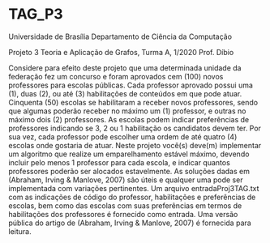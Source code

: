 # TAG_P3

Universidade de Brasília
Departamento de Ciência da Computação

Projeto 3
Teoria e Aplicação de Grafos, Turma A, 1/2020
Prof. Díbio

Considere para efeito deste projeto que uma determinada unidade da federação fez um concurso e
foram aprovados cem (100) novos professores para escolas públicas. Cada professor aprovado possui
uma (1), duas (2), ou até (3) habilitações de conteúdos em que pode atuar. Cinquenta (50) escolas se
habilitaram a receber novos professores, sendo que algumas poderão receber no máximo um (1)
professor, e outras no máximo dois (2) professores. As escolas podem indicar preferências de
professores indicando se 3, 2 ou 1 habilitação os candidatos devem ter. Por sua vez, cada professor
pode escolher uma ordem de até quatro (4) escolas onde gostaria de atuar. Neste projeto você(s)
deve(m) implementar um algoritmo que realize um emparelhamento estável máximo, devendo incluir
pelo menos 1 professor para cada escola, e indicar quantos professores poderão ser alocados
estavelmente. As soluções dadas em (Abraham, Irving & Manlove, 2007) são úteis e qualquer uma
pode ser implementada com variações pertinentes. Um arquivo entradaProj3TAG.txt com as indicações
de código do professor, habilitações e preferências de escolas, bem como das escolas com suas
preferências em termos de habilitações dos professores é fornecido como entrada. Uma versão pública
do artigo de (Abraham, Irving & Manlove, 2007) é fornecida para leitura.
